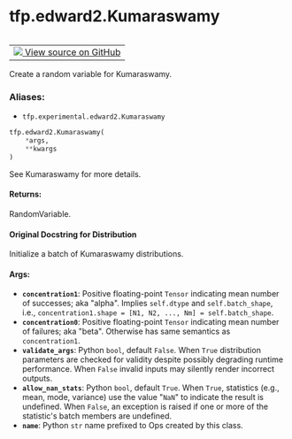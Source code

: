 <div itemscope itemtype="http://developers.google.com/ReferenceObject">
<meta itemprop="name" content="tfp.edward2.Kumaraswamy" />
<meta itemprop="path" content="Stable" />
</div>

# tfp.edward2.Kumaraswamy


<table class="tfo-notebook-buttons tfo-api" align="left">

<td>
  <a target="_blank" href="https://github.com/tensorflow/probability/blob/master/tensorflow_probability/python/experimental/edward2/interceptor.py">
    <img src="https://www.tensorflow.org/images/GitHub-Mark-32px.png" />
    View source on GitHub
  </a>
</td></table>



Create a random variable for Kumaraswamy.

### Aliases:

* `tfp.experimental.edward2.Kumaraswamy`


``` python
tfp.edward2.Kumaraswamy(
    *args,
    **kwargs
)
```



<!-- Placeholder for "Used in" -->

See Kumaraswamy for more details.

#### Returns:

RandomVariable.


#### Original Docstring for Distribution

Initialize a batch of Kumaraswamy distributions.

#### Args:


* <b>`concentration1`</b>: Positive floating-point `Tensor` indicating mean
  number of successes; aka "alpha". Implies `self.dtype` and
  `self.batch_shape`, i.e.,
  `concentration1.shape = [N1, N2, ..., Nm] = self.batch_shape`.
* <b>`concentration0`</b>: Positive floating-point `Tensor` indicating mean
  number of failures; aka "beta". Otherwise has same semantics as
  `concentration1`.
* <b>`validate_args`</b>: Python `bool`, default `False`. When `True` distribution
  parameters are checked for validity despite possibly degrading runtime
  performance. When `False` invalid inputs may silently render incorrect
  outputs.
* <b>`allow_nan_stats`</b>: Python `bool`, default `True`. When `True`, statistics
  (e.g., mean, mode, variance) use the value "`NaN`" to indicate the
  result is undefined. When `False`, an exception is raised if one or
  more of the statistic's batch members are undefined.
* <b>`name`</b>: Python `str` name prefixed to Ops created by this class.